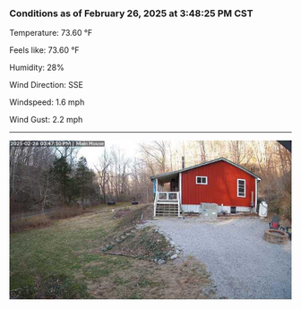 ### Conditions as of February 26, 2025 at 3:48:25 PM CST 

Temperature: 73.60 &deg;F

Feels like: 73.60 &deg;F

Humidity: 28%

Wind Direction: SSE

Windspeed: 1.6 mph

Wind Gust: 2.2 mph

---

<img src="./images/latest.jpeg"/>

